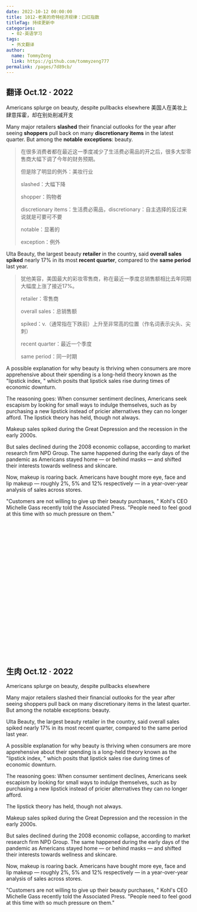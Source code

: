 ```yaml
---
date: 2022-10-12 00:00:00
title: 1012-老美的奇特经济规律：口红指数
titleTag: 持续更新中
categories: 
  - 02-英语学习
tags: 
  - 外文翻译
author: 
  name: TommyZeng
  link: https://github.com/tommyzeng777
permalink: /pages/7d89cb/
---
```



## 翻译 Oct.12 · 2022
Americans splurge on beauty, despite pullbacks elsewhere
美国人在美妆上肆意挥霍，却在别处削减开支

Many major retailers **slashed** their financial outlooks for the year after seeing **shoppers** pull back on many **discretionary items** in the latest quarter. But among the **notable** **exceptions**: beauty.<!-- more -->

> 在很多消费者都在最近这一季度减少了生活费必需品的开之后，很多大型零售商大幅下调了今年的财务预期。
>
> 但是除了明显的例外：美妆行业
>
> slashed：大幅下降
>
> shopper：购物者
>
> discretionary items：生活费必需品，discretionary：自主选择的反过来说就是可要可不要
>
> notable：显著的
>
> exception：例外

Ulta Beauty, the largest beauty **retailer** in the country, said **overall sales** **spiked** nearly 17% in its most **recent quarter**, compared to the **same period** last year.

> 犹他美容，美国最大的彩妆零售商，称在最近一季度总销售额相比去年同期大幅度上涨了接近17%。
>
> retailer：零售商
>
> overall sales：总销售额
>
> spiked：v.（通常指在下跌前）上升至非常高的位置（作名词表示尖头、尖刺）
>
> recent quarter：最近一个季度
>
> same period：同一时期

A possible explanation for why beauty is thriving when consumers are more apprehensive about their spending is a long-held theory known as the "lipstick index, " which posits that lipstick sales rise during times of economic downturn.

The reasoning goes: When consumer sentiment declines, Americans seek escapism by looking for small ways to indulge themselves, such as by purchasing a new lipstick instead of pricier alternatives they can no longer afford.
The lipstick theory has held, though not always.

Makeup sales spiked during the Great Depression and the recession in the early 2000s.

But sales declined during the 2008 economic collapse, according to market research firm NPD Group. The same happened during the early days of the pandemic as Americans stayed home — or behind masks — and shifted their interests towards wellness and skincare.

Now, makeup is roaring back. Americans have bought more eye, face and lip makeup — roughly 2%, 5% and 12% respectively — in a year-over-year analysis of sales across stores.

"Customers are not willing to give up their beauty purchases, " Kohl's CEO Michelle Gass recently told the Associated Press. "People need to feel good at this time with so much pressure on them."


<br><br><br><br><br><br><br><br><br><br><br><br><br><br><br><br><br><br><br><br><br>


## 生肉 Oct.12 · 2022
Americans splurge on beauty, despite pullbacks elsewhere


Many major retailers slashed their financial outlooks for the year after seeing shoppers pull back on many discretionary items in the latest quarter. But among the notable exceptions: beauty.

Ulta Beauty, the largest beauty retailer in the country, said overall sales spiked nearly 17% in its most recent quarter, compared to the same period last year.

A possible explanation for why beauty is thriving when consumers are more apprehensive about their spending is a long-held theory known as the "lipstick index, " which posits that lipstick sales rise during times of economic downturn.

The reasoning goes: When consumer sentiment declines, Americans seek escapism by looking for small ways to indulge themselves, such as by purchasing a new lipstick instead of pricier alternatives they can no longer afford.

The lipstick theory has held, though not always.

Makeup sales spiked during the Great Depression and the recession in the early 2000s.

But sales declined during the 2008 economic collapse, according to market research firm NPD Group. The same happened during the early days of the pandemic as Americans stayed home — or behind masks — and shifted their interests towards wellness and skincare.

Now, makeup is roaring back. Americans have bought more eye, face and lip makeup — roughly 2%, 5% and 12% respectively — in a year-over-year analysis of sales across stores.

"Customers are not willing to give up their beauty purchases, " Kohl's CEO Michelle Gass recently told the Associated Press. "People need to feel good at this time with so much pressure on them."

